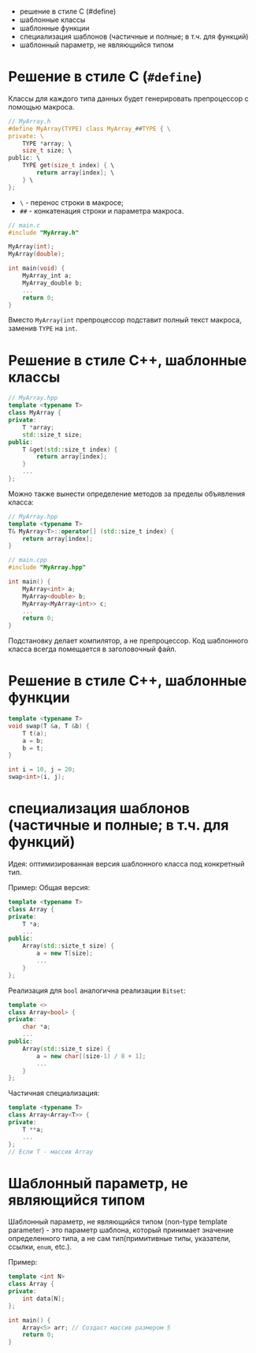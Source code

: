- решение в стиле C (#define)
- шаблонные классы
- шаблонные функции
- специализация шаблонов (частичные и полные; в т.ч. для функций)
- шаблонный параметр, не являющийся типом


# Решение в стиле C (`#define`)

Классы для каждого типа данных будет генерировать препроцессор с помощью макроса.

```c
// MyArray.h
#define MyArray(TYPE) class MyArray_##TYPE { \
private: \ 
	TYPE *array; \ 
	size_t size; \ 
public: \ 
	TYPE get(size_t index) { \
		return array[index]; \ 
	} \ 
};
```

- `\` - перенос строки в макросе;
- `##` - конкатенация строки и параметра макроса.

```c
// main.c
#include "MyArray.h"

MyArray(int);
MyArray(double);

int main(void) {
	MyArray_int a;
	MyArray_double b;
	...
	return 0;
}
```

Вместо `MyArray(int` препроцессор подставит полный текст макроса, заменив `TYPE` на `int`.

# Решение в стиле C++, шаблонные классы

```cpp
// MyArray.hpp
template <typename T>
class MyArray {
private:
	T *array;
	std::size_t size;
public:
	T &get(std::size_t index) {
		return array[index];
	}
	...
};
```

Можно также вынести определение методов за пределы объявления класса:
```cpp
// MyArray.hpp
template <typename T>
T& MyArray<T>::operator[] (std::size_t index) {
	return array[index];
}
```

```cpp
// main.cpp
#include "MyArray.hpp"

int main() {
	MyArray<int> a;
	MyArray<double> b;
	MyArray<MyArray<int>> c;
	...
	return 0;
}
```

Подстановку делает компилятор, а не препроцессор. Код шаблонного класса всегда помещается в заголовочный файл. 

# Решение в стиле C++, шаблонные функции

```cpp
template <typename T>
void swap(T &a, T &b) {
	T t(a);
	a = b;
	b = t;
}

int i = 10, j = 20;
swap<int>(i, j);
```


# специализация шаблонов (частичные и полные; в т.ч. для функций)

Идея: оптимизированная версия шаблонного класса под конкретный тип.

Пример:
Общая версия:
```cpp
template <typename T>
class Array {
private:
	T *a;
	...
public:
	Array(std::sizte_t size) {
		a = new T[size];
		...
	}
};
```

Реализация для `bool` аналогична реализации `Bitset`:
```cpp
template <>
class Array<bool> {
private:
	char *a;
	...
public:
	Array(std::size_t size) {
		a = new char[(size-1) / 8 + 1];
		...
	}
};
```

Частичная специализация:
```cpp
template <typename T>
class Array<Array<T>> {
private:
	T **a;
	...
};
// Если T - массив Array
```

# Шаблонный параметр, не являющийся типом

Шаблонный параметр, не являющийся типом (non-type template parameter) - это параметр шаблона, который принимает значение определенного типа, а не сам тип(примитивные типы, указатели, ссылки, `enum`, etc.).

Пример:
```cpp
template <int N>
class Array {
private:
	int data[N];
};

int main() {
	Array<5> arr; // Создаст массив размером 5
	return 0;
}
```
